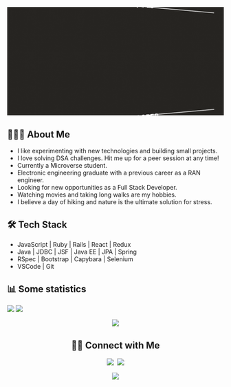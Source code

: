 <img src="./my_banner_animated.gif"/>

## 👨🏻‍💻 About Me

- I like experimenting with new technologies and building small projects.
- I love solving DSA challenges. Hit me up for a peer session at any time!
- Currently a Microverse student.
- Electronic engineering graduate with a previous career as a RAN engineer.
- Looking for new opportunities as a Full Stack Developer.
- Watching movies and taking long walks are my hobbies.
- I believe a day of hiking and nature is the ultimate solution for stress.

## 🛠 Tech Stack

- JavaScript | Ruby | Rails | React | Redux
- Java | JDBC | JSF | Java EE | JPA | Spring
- RSpec | Bootstrap | Capybara | Selenium
- VSCode | Git

## 📊 Some statistics

<p float="left">
<a href="https://github.com/anuraghazra/github-readme-stats" target="_blank"><img src="https://github-readme-stats.vercel.app/api?username=dicodiaz&count_private=true&show_icons=true&theme=merko" width="54%"/></a>
<a href="https://github.com/anuraghazra/github-readme-stats" target="_blank"><img src="https://github-readme-stats.vercel.app/api/top-langs/?username=dicodiaz&layout=compact&theme=merko" width="44%"/></a>
</p>
<p align="center">
<a href="https://github.com/anuraghazra/github-readme-stats" target="_blank"><img src="https://www.codewars.com/users/dicodiaz/badges/micro"/></a>
</p>

<h2 align="center">🤝🏻 Connect with Me</h2>
<p align="center">
<a href="https://www.linkedin.com/in/dico-diaz-dussan-476106a6/" target="_blank"><img src="https://img.shields.io/badge/LinkedIn-0077B5?style=for-the-badge&logo=linkedin&logoColor=white"/></a>
&nbsp;<a href="https://twitter.com/DicoDiaz1" target="_blank"><img src="https://img.shields.io/badge/Twitter-1DA1F2?style=for-the-badge&logo=twitter&logoColor=white"/></a>
</p>

<p align="center">
<img src="https://profile-counter.glitch.me/{dicodiaz}/count.svg"/>
</p>

